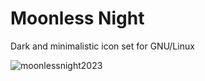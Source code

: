 # Moonless Night

Dark and minimalistic icon set for GNU/Linux

![moonlessnight2023](https://user-images.githubusercontent.com/75087731/210245675-00ffd537-78c7-467e-a26b-99facbe4913b.png)
